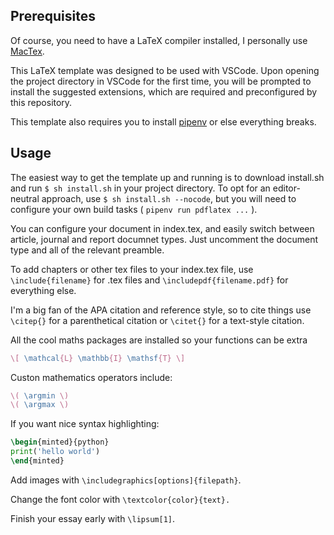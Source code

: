 ## Prerequisites

Of course, you need to have a LaTeX compiler installed, I personally use [MacTex](https://formulae.brew.sh/cask/mactex-no-gui).

This LaTeX template was designed to be used with VSCode. Upon opening the project directory in VSCode for the first time, you will be prompted to install the suggested extensions, which are required and preconfigured by this repository.

This template also requires you to install [pipenv](https://pypi.org/project/pipenv/) or else everything breaks.

## Usage

The easiest way to get the template up and running is to download install.sh and run `$ sh install.sh` in your project directory. To opt for an editor-neutral approach, use `$ sh install.sh --nocode`, but you will need to configure your own build tasks ( `pipenv run pdflatex ...` ).

You can configure your document in index.tex, and easily switch between article, journal and report documnet types. Just uncomment the document type and all of the relevant preamble.

To add chapters or other tex files to your index.tex file, use `\include{filename}` for .tex files and `\includepdf{filename.pdf}` for everything else.

I'm a big fan of the APA citation and reference style, so to cite things use `\citep{}` for a parenthetical citation or `\citet{}` for a text-style citation.

All the cool maths packages are installed so your functions can be extra

```latex
\[ \mathcal{L} \mathbb{I} \mathsf{T} \]
```

Custon mathematics operators include:

```latex
\( \argmin \)
\( \argmax \)
```

If you want nice syntax highlighting:

```latex
\begin{minted}{python}
print('hello world')
\end{minted}
```

Add images with `\includegraphics[options]{filepath}`.

Change the font color with `\textcolor{color}{text}.`

Finish your essay early with `\lipsum[1]`.
